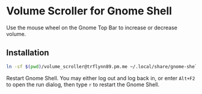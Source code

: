 # Volume Scroller for Gnome Shell

Use the mouse wheel on the Gnome Top Bar to increase or decrease volume.

## Installation

```bash
ln -sf $(pwd)/volume_scroller@trflynn89.pm.me ~/.local/share/gnome-shell/extensions
```

Restart Gnome Shell. You may either log out and log back in, or enter `Alt+F2` to open the run
dialog, then type `r` to restart the Gnome Shell.
